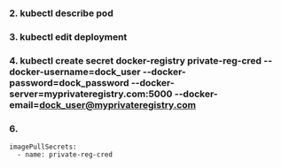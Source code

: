 ### 2. kubectl describe pod
### 3. kubectl edit deployment
### 4. kubectl create secret docker-registry private-reg-cred --docker-username=dock_user --docker-password=dock_password --docker-server=myprivateregistry.com:5000 --docker-email=dock_user@myprivateregistry.com
### 6. 
    imagePullSecrets: 
      - name: private-reg-cred